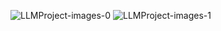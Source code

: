 ![LLMProject-images-0](https://github.com/user-attachments/assets/dfea6654-b598-40c7-b0ae-d4305ed4079d)
![LLMProject-images-1](https://github.com/user-attachments/assets/c4ae42d2-ff32-4ed4-a050-72527950d7ac)
